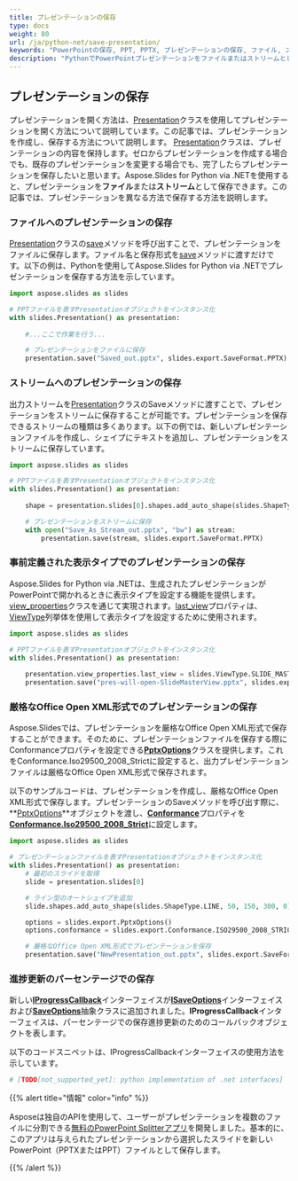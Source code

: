 ```yaml
---
title: プレゼンテーションの保存
type: docs
weight: 80
url: /ja/python-net/save-presentation/
keywords: "PowerPointの保存, PPT, PPTX, プレゼンテーションの保存, ファイル, ストリーム, Python"
description: "PythonでPowerPointプレゼンテーションをファイルまたはストリームとして保存"
---
```


## **プレゼンテーションの保存**
プレゼンテーションを開く方法は、[Presentation](https://reference.aspose.com/slides/python-net/aspose.slides/presentation/)クラスを使用してプレゼンテーションを開く方法について説明しています。この記事では、プレゼンテーションを作成し、保存する方法について説明します。
[Presentation](https://reference.aspose.com/slides/python-net/aspose.slides/presentation/)クラスは、プレゼンテーションの内容を保持します。ゼロからプレゼンテーションを作成する場合でも、既存のプレゼンテーションを変更する場合でも、完了したらプレゼンテーションを保存したいと思います。Aspose.Slides for Python via .NETを使用すると、プレゼンテーションを**ファイル**または**ストリーム**として保存できます。この記事では、プレゼンテーションを異なる方法で保存する方法を説明します。

### **ファイルへのプレゼンテーションの保存**
[Presentation](https://reference.aspose.com/slides/python-net/aspose.slides/presentation/)クラスの[save](https://reference.aspose.com/slides/python-net/aspose.slides/presentation/)メソッドを呼び出すことで、プレゼンテーションをファイルに保存します。ファイル名と保存形式を[save](https://reference.aspose.com/slides/python-net/aspose.slides/presentation/)メソッドに渡すだけです。以下の例は、Pythonを使用してAspose.Slides for Python via .NETでプレゼンテーションを保存する方法を示しています。

```py
import aspose.slides as slides

# PPTファイルを表すPresentationオブジェクトをインスタンス化
with slides.Presentation() as presentation:
    
    #...ここで作業を行う...

    # プレゼンテーションをファイルに保存
    presentation.save("Saved_out.pptx", slides.export.SaveFormat.PPTX)
```


### **ストリームへのプレゼンテーションの保存**
出力ストリームを[Presentation](https://reference.aspose.com/slides/python-net/aspose.slides/presentation/)クラスのSaveメソッドに渡すことで、プレゼンテーションをストリームに保存することが可能です。プレゼンテーションを保存できるストリームの種類は多くあります。以下の例では、新しいプレゼンテーションファイルを作成し、シェイプにテキストを追加し、プレゼンテーションをストリームに保存しています。

```py
import aspose.slides as slides

# PPTファイルを表すPresentationオブジェクトをインスタンス化
with slides.Presentation() as presentation:
    
    shape = presentation.slides[0].shapes.add_auto_shape(slides.ShapeType.RECTANGLE, 200, 200, 200, 200)

    # プレゼンテーションをストリームに保存
    with open("Save_As_Stream_out.pptx", "bw") as stream:
        presentation.save(stream, slides.export.SaveFormat.PPTX)
```


### **事前定義された表示タイプでのプレゼンテーションの保存**
Aspose.Slides for Python via .NETは、生成されたプレゼンテーションがPowerPointで開かれるときに表示タイプを設定する機能を提供します。[view_properties](https://reference.aspose.com/slides/python-net/aspose.slides/viewproperties/)クラスを通じて実現されます。[last_view](https://reference.aspose.com/slides/python-net/aspose.slides/viewproperties/)プロパティは、[ViewType](https://reference.aspose.com/slides/python-net/aspose.slides/viewtype/)列挙体を使用して表示タイプを設定するために使用されます。

```py
import aspose.slides as slides

# PPTファイルを表すPresentationオブジェクトをインスタンス化
with slides.Presentation() as presentation:
    
    presentation.view_properties.last_view = slides.ViewType.SLIDE_MASTER_VIEW
    presentation.save("pres-will-open-SlideMasterView.pptx", slides.export.SaveFormat.PPTX)

```

### **厳格なOffice Open XML形式でのプレゼンテーションの保存**
Aspose.Slidesでは、プレゼンテーションを厳格なOffice Open XML形式で保存することができます。そのために、プレゼンテーションファイルを保存する際にConformanceプロパティを設定できる[**PptxOptions**](https://reference.aspose.com/slides/python-net/aspose.slides.export/pptxoptions/)クラスを提供します。これをConformance.Iso29500_2008_Strictに設定すると、出力プレゼンテーションファイルは厳格なOffice Open XML形式で保存されます。

以下のサンプルコードは、プレゼンテーションを作成し、厳格なOffice Open XML形式で保存します。プレゼンテーションのSaveメソッドを呼び出す際に、**[PptxOptions](https://reference.aspose.com/slides/python-net/aspose.slides.export/pptxoptions/)**オブジェクトを渡し、[**Conformance**](https://reference.aspose.com/slides/python-net/aspose.slides.export/pptxoptions/)プロパティを[**Conformance.Iso29500_2008_Strict**](https://reference.aspose.com/slides/python-net/aspose.slides.export/conformance/)に設定します。

```py
import aspose.slides as slides

# プレゼンテーションファイルを表すPresentationオブジェクトをインスタンス化
with slides.Presentation() as presentation:
    # 最初のスライドを取得
    slide = presentation.slides[0]

    # ライン型のオートシェイプを追加
    slide.shapes.add_auto_shape(slides.ShapeType.LINE, 50, 150, 300, 0)

    options = slides.export.PptxOptions()
    options.conformance = slides.export.Conformance.ISO29500_2008_STRICT

    # 厳格なOffice Open XML形式でプレゼンテーションを保存
    presentation.save("NewPresentation_out.pptx", slides.export.SaveFormat.PPTX, options)

```


### **進捗更新のパーセンテージでの保存**
新しい[**IProgressCallback**](https://reference.aspose.com/slides/python-net/aspose.slides/iprogresscallback/)インターフェイスが[**ISaveOptions**](https://reference.aspose.com/slides/python-net/aspose.slides.export/isaveoptions/)インターフェイスおよび[**SaveOptions**](https://reference.aspose.com/slides/python-net/aspose.slides.export/saveoptions/)抽象クラスに追加されました。**IProgressCallback**インターフェイスは、パーセンテージでの保存進捗更新のためのコールバックオブジェクトを表します。

以下のコードスニペットは、IProgressCallbackインターフェイスの使用方法を示しています。

```py
# [TODO[not_supported_yet]: python implementation of .net interfaces]
```

{{% alert title="情報" color="info" %}}

Asposeは独自のAPIを使用して、ユーザーがプレゼンテーションを複数のファイルに分割できる[無料のPowerPoint Splitterアプリ](https://products.aspose.app/slides/splitter)を開発しました。基本的に、このアプリは与えられたプレゼンテーションから選択したスライドを新しいPowerPoint（PPTXまたはPPT）ファイルとして保存します。

{{% /alert %}}
